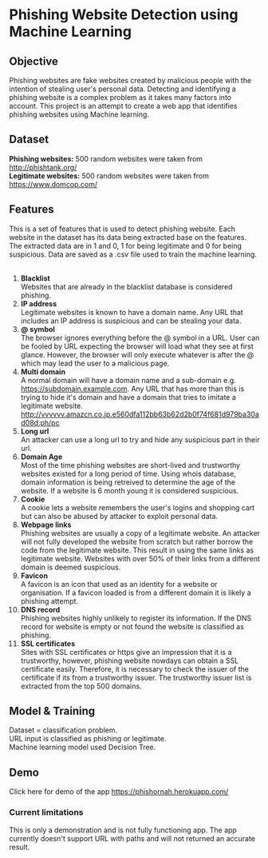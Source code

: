 # Phishing Website Detection using Machine Learning
## Objective
Phishing websites are fake websites created by malicious people with the intention of stealing user's personal data. Detecting and identifying a phishing website is a complex problem as it takes many factors into account. This project is an attempt to create a web app that identifies phishing websites using Machine learning.

## Dataset
**Phishing websites:** 500 random websites were taken from http://phishtank.org/ <br />
**Legitimate websites:** 500 random websites were taken from https://www.domcop.com/

## Features
This is a set of features that is used to detect phishing website. Each website in the dataset has its data being extracted base on the features. The extracted data are in 1 and 0, 1 for being legitimate and 0 for being suspicious. Data are saved as a .csv file used to train the machine learning.<br /><br />

1. **Blacklist** <br />
Websites that are already in the blacklist database is considered phishing.
2. **IP address** <br />
Legitimate websites is known to have a domain name. Any URL that includes an IP address is suspicious and can be stealing your data.
3. **@ symbol** <br />
The browser ignores everything before the @ symbol in a URL. User can be fooled by URL expecting the browser will load what they see at first glance. However, the browser will only execute whatever is after the @ which may lead the user to a malicious page.
4. **Multi domain** <br />
A normal domain will have a domain name and a sub-domain e.g. https://subdomain.example.com. Any URL that has more than this is trying to hide it's domain and have a domain that tries to imitate a legitimate website. http://vvvvvv.amazcn.co.jp.e560dfa112bb63b62d2b0f74f681d979ba30ad08d.ph/pc
5. **Long url** <br />
An attacker can use a long url to try and hide any suspicious part in their url.
6. **Domain Age** <br />
Most of the time phishing websites are short-lived and trustworthy websites existed for a long period of time. Using whois database, domain information is being retreived to determine the age of the website. If a website is 6 month young it is considered suspicious. 
7. **Cookie** <br />
A cookie lets a website remembers the user's logins and shopping cart but can also be abused by attacker to exploit personal data.  
8. **Webpage links** <br />
Phishing websites are usually a copy of a legitimate website. An attacker will not fully developed the website from scratch but rather borrow the code from the legitimate website. This result in using the same links as legitimate website. Websites with over 50% of their links from a different domain is deemed suspicious. 
9. **Favicon** <br />
A favicon is an icon that used as an identity for a website or organisation. If a favicon loaded is from a different domain it is likely a phishing attempt.
10. **DNS record** <br />
Phishing websites highly unlikely to register its information. If the DNS record for website is empty or not found the website is classified as phishing.
11. **SSL certificates** <br />
Sites with SSL certificates or https give an impression that it is a trustworthy, however, phishing website nowdays can obtain a SSL certificate easily. Therefore, it is necessary to check the issuer of the certificate if its from a trustworthy issuer. The trustworthy issuer list is extracted from the top 500 domains.

## Model & Training
Dataset = classification problem. <br />
URL input is classified as phishing or legitimate. <br />
Machine learning model used Decision Tree.

## Demo
Click here for demo of the app https://phishornah.herokuapp.com/ <br />
### Current limitations
This is only a demonstration and is not fully functioning app. 
The app currently doesn't support URL with paths and will not returned an accurate result.




